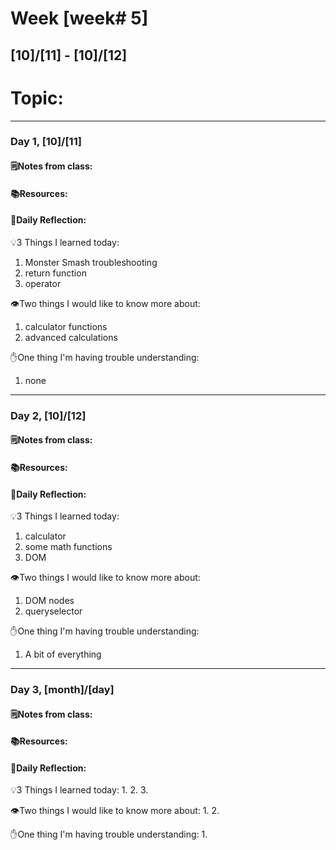 # Week [week# 5]
## [10]/[11] - [10]/[12]

# Topic:

___

### Day 1, [10]/[11]

#### 🗒️Notes from class:

#### 📚Resources:


#### 💭Daily Reflection:

💡3 Things I learned today:
1. Monster Smash troubleshooting
2. return function
3. operator

👁️Two things I would like to know more about:
1. calculator functions
2. advanced calculations 

✋One thing I'm having trouble understanding:
1. none


___

### Day 2, [10]/[12] 

#### 🗒️Notes from class:

#### 📚Resources:


#### 💭Daily Reflection:

💡3 Things I learned today:
1. calculator
2. some math functions
3. DOM

👁️Two things I would like to know more about:
1. DOM nodes
2. queryselector

✋One thing I'm having trouble understanding:
1. A bit of everything

___

### Day 3, [month]/[day]
#### 🗒️Notes from class:

#### 📚Resources:


#### 💭Daily Reflection:

💡3 Things I learned today:
1. 
2. 
3. 

👁️Two things I would like to know more about:
1. 
2. 

✋One thing I'm having trouble understanding:
1. 
 

